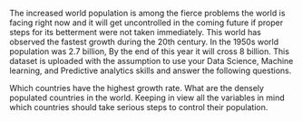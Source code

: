 <p>The increased world population is among the fierce problems the world is facing right now and it will get uncontrolled in the coming future if proper steps for its betterment were not taken immediately. This world has observed the fastest growth during the 20th century. In the 1950s world population was 2.7 billion, By the end of this year it will cross 8 billion.
This dataset is uploaded with the assumption to use your Data Science, Machine learning, and Predictive analytics skills and answer the following questions.

Which countries have the highest growth rate.
What are the densely populated countries in the world.
Keeping in view all the variables in mind which countries should take serious steps to control their population.</p>
